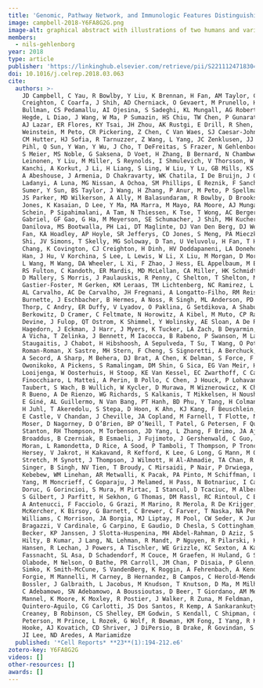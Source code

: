 ```yaml
---
title: 'Genomic, Pathway Network, and Immunologic Features Distinguishing Squamous Carcinomas'
image: campbell-2018-Y6FA8G2G.png
image-alt: graphical abstract with illustrations of two humans and various data visualizations around them
members:
  - nils-gehlenborg
year: 2018
type: article
publisher: 'https://linkinghub.elsevier.com/retrieve/pii/S2211124718304248'
doi: 10.1016/j.celrep.2018.03.063
cite:
  authors: >-
    JD Campbell, C Yau, R Bowlby, Y Liu, K Brennan, H Fan, AM Taylor, C Wang, V Walter, R Akbani, LA Byers, CJ
    Creighton, C Coarfa, J Shih, AD Cherniack, O Gevaert, M Prunello, H Shen, P Anur, J Chen, H Cheng, DN Hayes, S
    Bullman, CS Pedamallu, AI Ojesina, S Sadeghi, KL Mungall, AG Robertson, C Benz, A Schultz, RS Kanchi, CM Gay, A
    Hegde, L Diao, J Wang, W Ma, P Sumazin, HS Chiu, TW Chen, P Gunaratne, L Donehower, JS Rader, R Zuna, H Al-Ahmadie,
    AJ Lazar, ER Flores, KY Tsai, JH Zhou, AK Rustgi, E Drill, R Shen, CK Wong, JM Stuart, PW Laird, KA Hoadley, JN
    Weinstein, M Peto, CR Pickering, Z Chen, C Van Waes, SJ Caesar-Johnson, JA Demchok, I Felau, M Kasapi, ML Ferguson,
    CM Hutter, HJ Sofia, R Tarnuzzer, Z Wang, L Yang, JC Zenklusen, JJ Zhang, S Chudamani, J Liu, L Lolla, R Naresh, T
    Pihl, Q Sun, Y Wan, Y Wu, J Cho, T DeFreitas, S Frazer, N Gehlenborg, G Getz, DI Heiman, J Kim, MS Lawrence, P Lin,
    S Meier, MS Noble, G Saksena, D Voet, H Zhang, B Bernard, N Chambwe, V Dhankani, T Knijnenburg, R Kramer, K
    Leinonen, Y Liu, M Miller, S Reynolds, I Shmulevich, V Thorsson, W Zhang, R Akbani, BM Broom, AM Hegde, Z Ju, RS
    Kanchi, A Korkut, J Li, H Liang, S Ling, W Liu, Y Lu, GB Mills, KS Ng, A Rao, M Ryan, J Wang, JN Weinstein, J Zhang,
    A Abeshouse, J Armenia, D Chakravarty, WK Chatila, I De Bruijn, J Gao, BE Gross, ZJ Heins, R Kundra, K La, M
    Ladanyi, A Luna, MG Nissan, A Ochoa, SM Phillips, E Reznik, F Sanchez-Vega, C Sander, N Schultz, R Sheridan, SO
    Sumer, Y Sun, BS Taylor, J Wang, H Zhang, P Anur, M Peto, P Spellman, C Benz, JM Stuart, CK Wong, C Yau, DN Hayes,
    JS Parker, MD Wilkerson, A Ally, M Balasundaram, R Bowlby, D Brooks, R Carlsen, E Chuah, N Dhalla, R Holt, SJM
    Jones, K Kasaian, D Lee, Y Ma, MA Marra, M Mayo, RA Moore, AJ Mungall, K Mungall, AG Robertson, S Sadeghi, JE
    Schein, P Sipahimalani, A Tam, N Thiessen, K Tse, T Wong, AC Berger, R Beroukhim, AD Cherniack, C Cibulskis, SB
    Gabriel, GF Gao, G Ha, M Meyerson, SE Schumacher, J Shih, MH Kucherlapati, RS Kucherlapati, S Baylin, L Cope, L
    Danilova, MS Bootwalla, PH Lai, DT Maglinte, DJ Van Den Berg, DJ Weisenberger, JT Auman, S Balu, T Bodenheimer, C
    Fan, KA Hoadley, AP Hoyle, SR Jefferys, CD Jones, S Meng, PA Mieczkowski, LE Mose, AH Perou, CM Perou, J Roach, Y
    Shi, JV Simons, T Skelly, MG Soloway, D Tan, U Veluvolu, H Fan, T Hinoue, PW Laird, H Shen, W Zhou, M Bellair, K
    Chang, K Covington, CJ Creighton, H Dinh, HV Doddapaneni, LA Donehower, J Drummond, RA Gibbs, R Glenn, W Hale, Y
    Han, J Hu, V Korchina, S Lee, L Lewis, W Li, X Liu, M Morgan, D Morton, D Muzny, J Santibanez, M Sheth, E Shinbrot,
    L Wang, M Wang, DA Wheeler, L Xi, F Zhao, J Hess, EL Appelbaum, M Bailey, MG Cordes, L Ding, CC Fronick, LA Fulton,
    RS Fulton, C Kandoth, ER Mardis, MD McLellan, CA Miller, HK Schmidt, RK Wilson, D Crain, E Curley, J Gardner, K Lau,
    D Mallery, S Morris, J Paulauskis, R Penny, C Shelton, T Shelton, M Sherman, E Thompson, P Yena, J Bowen, JM
    Gastier-Foster, M Gerken, KM Leraas, TM Lichtenberg, NC Ramirez, L Wise, E Zmuda, N Corcoran, T Costello, C Hovens,
    AL Carvalho, AC De Carvalho, JH Fregnani, A Longatto-Filho, RM Reis, C Scapulatempo-Neto, HCS Silveira, DO Vidal, A
    Burnette, J Eschbacher, B Hermes, A Noss, R Singh, ML Anderson, PD Castro, M Ittmann, D Huntsman, B Kohl, X Le, R
    Thorp, C Andry, ER Duffy, V Lyadov, O Paklina, G Setdikova, A Shabunin, M Tavobilov, C McPherson, R Warnick, R
    Berkowitz, D Cramer, C Feltmate, N Horowitz, A Kibel, M Muto, CP Raut, A Malykh, JS Barnholtz-Sloan, W Barrett, K
    Devine, J Fulop, QT Ostrom, K Shimmel, Y Wolinsky, AE Sloan, A De Rose, F Giuliante, M Goodman, BY Karlan, CH
    Hagedorn, J Eckman, J Harr, J Myers, K Tucker, LA Zach, B Deyarmin, H Hu, L Kvecher, C Larson, RJ Mural, S Somiari,
    A Vicha, T Zelinka, J Bennett, M Iacocca, B Rabeno, P Swanson, M Latour, L Lacombe, B Têtu, A Bergeron, M McGraw, SM
    Staugaitis, J Chabot, H Hibshoosh, A Sepulveda, T Su, T Wang, O Potapova, O Voronina, L Desjardins, O Mariani, S
    Roman-Roman, X Sastre, MH Stern, F Cheng, S Signoretti, A Berchuck, D Bigner, E Lipp, J Marks, S McCall, R McLendon,
    A Secord, A Sharp, M Behera, DJ Brat, A Chen, K Delman, S Force, F Khuri, K Magliocca, S Maithel, JJ Olson, T
    Owonikoko, A Pickens, S Ramalingam, DM Shin, G Sica, EG Van Meir, H Zhang, W Eijckenboom, A Gillis, E Korpershoek, L
    Looijenga, W Oosterhuis, H Stoop, KE Van Kessel, EC Zwarthoff, C Calatozzolo, L Cuppini, S Cuzzubbo, F DiMeco, G
    Finocchiaro, L Mattei, A Perin, B Pollo, C Chen, J Houck, P Lohavanichbutr, A Hartmann, C Stoehr, R Stoehr, H
    Taubert, S Wach, B Wullich, W Kycler, D Murawa, M Wiznerowicz, K Chung, WJ Edenfield, J Martin, E Baudin, G Bubley,
    R Bueno, A De Rienzo, WG Richards, S Kalkanis, T Mikkelsen, H Noushmehr, L Scarpace, N Girard, M Aymerich, E Campo,
    E Giné, AL Guillermo, N Van Bang, PT Hanh, BD Phu, Y Tang, H Colman, K Evason, PR Dottino, JA Martignetti, H Gabra,
    H Juhl, T Akeredolu, S Stepa, D Hoon, K Ahn, KJ Kang, F Beuschlein, A Breggia, M Birrer, D Bell, M Borad, AH Bryce,
    E Castle, V Chandan, J Cheville, JA Copland, M Farnell, T Flotte, N Giama, T Ho, M Kendrick, JP Kocher, K Kopp, C
    Moser, D Nagorney, D O’Brien, BP O’Neill, T Patel, G Petersen, F Que, M Rivera, L Roberts, R Smallridge, T Smyrk, M
    Stanton, RH Thompson, M Torbenson, JD Yang, L Zhang, F Brimo, JA Ajani, AMA Gonzalez, C Behrens, J Bondaruk, R
    Broaddus, B Czerniak, B Esmaeli, J Fujimoto, J Gershenwald, C Guo, AJ Lazar, C Logothetis, F Meric-Bernstam, C
    Moran, L Ramondetta, D Rice, A Sood, P Tamboli, T Thompson, P Troncoso, A Tsao, I Wistuba, C Carter, L Haydu, P
    Hersey, V Jakrot, H Kakavand, R Kefford, K Lee, G Long, G Mann, M Quinn, R Saw, R Scolyer, K Shannon, A Spillane, O
    Stretch, M Synott, J Thompson, J Wilmott, H Al-Ahmadie, TA Chan, R Ghossein, A Gopalan, DA Levine, V Reuter, S
    Singer, B Singh, NV Tien, T Broudy, C Mirsaidi, P Nair, P Drwiega, J Miller, J Smith, H Zaren, JW Park, NP Hung, E
    Kebebew, WM Linehan, AR Metwalli, K Pacak, PA Pinto, M Schiffman, LS Schmidt, CD Vocke, N Wentzensen, R Worrell, H
    Yang, M Moncrieff, C Goparaju, J Melamed, H Pass, N Botnariuc, I Caraman, M Cernat, I Chemencedji, A Clipca, S
    Doruc, G Gorincioi, S Mura, M Pirtac, I Stancul, D Tcaciuc, M Albert, I Alexopoulou, A Arnaout, J Bartlett, J Engel,
    S Gilbert, J Parfitt, H Sekhon, G Thomas, DM Rassl, RC Rintoul, C Bifulco, R Tamakawa, W Urba, N Hayward, H Timmers,
    A Antenucci, F Facciolo, G Grazi, M Marino, R Merola, R De Krijger, AP Gimenez-Roqueplo, A Piché, S Chevalier, G
    McKercher, K Birsoy, G Barnett, C Brewer, C Farver, T Naska, NA Pennell, D Raymond, C Schilero, K Smolenski, F
    Williams, C Morrison, JA Borgia, MJ Liptay, M Pool, CW Seder, K Junker, L Omberg, M Dinkin, G Manikhas, D Alvaro, MC
    Bragazzi, V Cardinale, G Carpino, E Gaudio, D Chesla, S Cottingham, M Dubina, F Moiseenko, R Dhanasekaran, KF
    Becker, KP Janssen, J Slotta-Huspenina, MH Abdel-Rahman, D Aziz, S Bell, CM Cebulla, A Davis, R Duell, JB Elder, J
    Hilty, B Kumar, J Lang, NL Lehman, R Mandt, P Nguyen, R Pilarski, K Rai, L Schoenfield, K Senecal, P Wakely, P
    Hansen, R Lechan, J Powers, A Tischler, WE Grizzle, KC Sexton, A Kastl, J Henderson, S Porten, J Waldmann, M
    Fassnacht, SL Asa, D Schadendorf, M Couce, M Graefen, H Huland, G Sauter, T Schlomm, R Simon, P Tennstedt, O
    Olabode, M Nelson, O Bathe, PR Carroll, JM Chan, P Disaia, P Glenn, RK Kelley, CN Landen, J Phillips, M Prados, J
    Simko, K Smith-McCune, S VandenBerg, K Roggin, A Fehrenbach, A Kendler, S Sifri, R Steele, A Jimeno, F Carey, I
    Forgie, M Mannelli, M Carney, B Hernandez, B Campos, C Herold-Mende, C Jungk, A Unterberg, A Von Deimling, A
    Bossler, J Galbraith, L Jacobus, M Knudson, T Knutson, D Ma, M Milhem, R Sigmund, AK Godwin, R Madan, HG Rosenthal,
    C Adebamowo, SN Adebamowo, A Boussioutas, D Beer, T Giordano, AM Mes-Masson, F Saad, T Bocklage, L Landrum, R
    Mannel, K Moore, K Moxley, R Postier, J Walker, R Zuna, M Feldman, F Valdivieso, R Dhir, J Luketich, EMM Pinero, M
    Quintero-Aguilo, CG Carlotti, JS Dos Santos, R Kemp, A Sankarankuty, D Tirapelli, J Catto, K Agnew, E Swisher, J
    Creaney, B Robinson, CS Shelley, EM Godwin, S Kendall, C Shipman, C Bradford, T Carey, A Haddad, J Moyer, L
    Peterson, M Prince, L Rozek, G Wolf, R Bowman, KM Fong, I Yang, R Korst, WK Rathmell, JL Fantacone-Campbell, JA
    Hooke, AJ Kovatich, CD Shriver, J DiPersio, B Drake, R Govindan, S Heath, T Ley, B Van Tine, P Westervelt, MA Rubin,
    JI Lee, ND Aredes, A Mariamidze
  published: '*Cell Reports* **23**(1):194-212.e6'
zotero-key: Y6FA8G2G
videos: []
other-resources: []
awards: []
---
```


